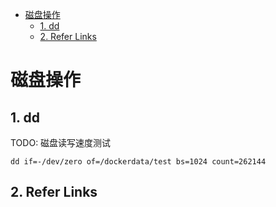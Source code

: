 - [磁盘操作](#磁盘操作)
  - [1. dd](#1-dd)
  - [2. Refer Links](#2-refer-links)

# 磁盘操作

## 1. dd

TODO: 磁盘读写速度测试
```
dd if=-/dev/zero of=/dockerdata/test bs=1024 count=262144
```

## 2. Refer Links